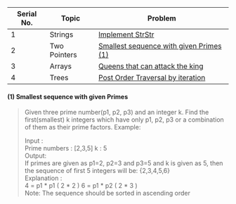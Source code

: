 | Serial No. | Topic | Problem |
|------------|-------|---------|
| 1 | Strings | [Implement StrStr](https://practice.geeksforgeeks.org/problems/implement-strstr/1) |
| 2 | Two Pointers | [Smallest sequence with given Primes (1)](https://github.com/NUMBART/InterviewBit/blob/c2f232455cb0cc1018932acab0921b46213e4083/NotSolvedInAnHour.md#1-smallest-sequence-with-given-primes) |
| 3 | Arrays | [Queens that can attack the king](https://leetcode.com/problems/queens-that-can-attack-the-king/) |
| 4 | Trees | [Post Order Traversal by iteration](https://leetcode.com/problems/binary-tree-postorder-traversal/) |

#### (1) Smallest sequence with given Primes
> Given three prime number(p1, p2, p3) and an integer k. Find the first(smallest) k integers which have only p1, p2, p3 or a combination of them as their prime factors. Example:  
>
> Input :  
> Prime numbers : [2,3,5] k : 5  
> Output:  
> If primes are given as p1=2, p2=3 and p3=5 and k is given as 5, then the sequence of first 5 integers will be:
> {2,3,4,5,6}  
> Explanation :  
> 4 = p1 * p1 ( 2 * 2 ) 6 = p1 * p2 ( 2 * 3 )  
> Note: The sequence should be sorted in ascending order
